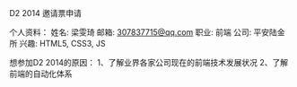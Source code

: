 D2 2014 邀请票申请


个人资料：
姓名: 梁雯琦
邮箱: 307837715@qq.com
职业: 前端
公司: 平安陆金所 
兴趣: HTML5, CSS3, JS


想参加D2 2014的原因：
1、了解业界各家公司现在的前端技术发展状况
2、了解前端的自动化体系